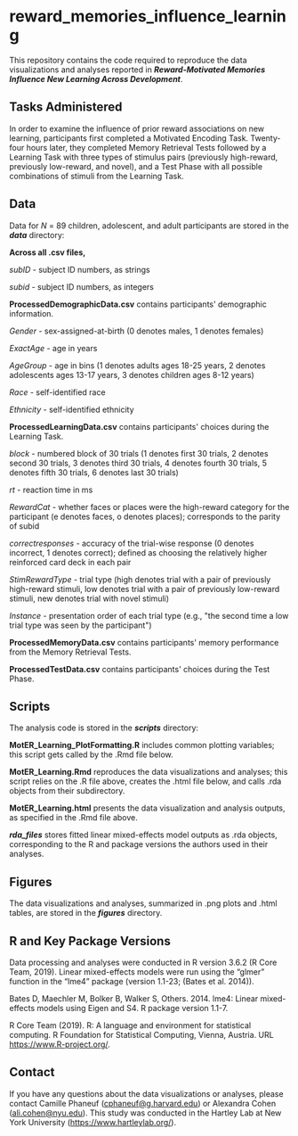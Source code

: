 # reward_memories_influence_learning

This repository contains the code required to reproduce the data visualizations and analyses reported in <b><i>Reward-Motivated Memories Influence New Learning Across Development</i></b>.

## Tasks Administered

In order to examine the influence of prior reward associations on new learning, participants first completed a Motivated Encoding Task. Twenty-four hours later, they completed Memory Retrieval Tests followed by a Learning Task with three types of stimulus pairs (previously high-reward, previously low-reward, and novel), and a Test Phase with all possible combinations of stimuli from the Learning Task.

## Data

Data for <i>N</i> = 89 children, adolescent, and adult participants are stored in the <b><i>data</i></b> directory:

<b>Across all .csv files,</b> 

<i>subID</i> - subject ID numbers, as strings

<i>subid</i> - subject ID numbers, as integers

<b>ProcessedDemographicData.csv</b> contains participants' demographic information.

<i>Gender</i> - sex-assigned-at-birth (0 denotes males, 1 denotes females)

<i>ExactAge</i> - age in years

<i>AgeGroup</i> - age in bins (1 denotes adults ages 18-25 years, 2 denotes adolescents ages 13-17 years, 3 denotes children ages 8-12 years)

<i>Race</i> - self-identified race

<i>Ethnicity</i> - self-identified ethnicity

<b>ProcessedLearningData.csv</b> contains participants' choices during the Learning Task.

<i>block</i> - numbered block of 30 trials (1 denotes first 30 trials, 2 denotes second 30 trials, 3 denotes third 30 trials, 4 denotes fourth 30 trials, 5 denotes fifth 30 trials, 6 denotes last 30 trials)

<i>rt</i> - reaction time in ms

<i>RewardCat</i> - whether faces or places were the high-reward category for the participant (e denotes faces, o denotes places); corresponds to the parity of subid

<i>correctresponses</i> - accuracy of the trial-wise response (0 denotes incorrect, 1 denotes correct); defined as choosing the relatively higher reinforced card deck in each pair

<i>StimRewardType</i> - trial type (high denotes trial with a pair of previously high-reward stimuli, low denotes trial with a pair of previously low-reward stimuli, new denotes trial with novel stimuli)

<i>Instance</i> - presentation order of each trial type (e.g., "the second time a low trial type was seen by the participant")

<b>ProcessedMemoryData.csv</b> contains participants' memory performance from the Memory Retrieval Tests.

<b>ProcessedTestData.csv</b> contains participants' choices during the Test Phase.

## Scripts

The analysis code is stored in the <b><i>scripts</i></b> directory:

<b>MotER_Learning_PlotFormatting.R</b> includes common plotting variables; this script gets called by the .Rmd file below.

<b>MotER_Learning.Rmd</b> reproduces the data visualizations and analyses; this script relies on the .R file above, creates the .html file below, and calls .rda objects from their subdirectory.

<b>MotER_Learning.html</b> presents the data visualization and analysis outputs, as specified in the .Rmd file above.

<b><i>rda_files</i></b> stores fitted linear mixed-effects model outputs as .rda objects, corresponding to the R and package versions the authors used in their analyses.

## Figures

The data visualizations and analyses, summarized in .png plots and .html tables, are stored in the <b><i>figures</i></b> directory.

## R and Key Package Versions

Data processing and analyses were conducted in R version 3.6.2 (R Core Team, 2019). Linear mixed-effects models were run using the “glmer” function in the “lme4” package (version 1.1-23; (Bates et al. 2014)). 

Bates D, Maechler M, Bolker B, Walker S, Others. 2014. lme4: Linear mixed-effects models using Eigen and S4. R package version 1.1-7.

R Core Team (2019). R: A language and environment for statistical computing. R Foundation for Statistical Computing, Vienna, Austria. URL https://www.R-project.org/.

## Contact

If you have any questions about the data visualizations or analyses, please contact Camille Phaneuf (cphaneuf@g.harvard.edu) or Alexandra Cohen (ali.cohen@nyu.edu). This study was conducted in the Hartley Lab at New York University (https://www.hartleylab.org/).
